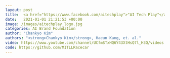 ```yaml
---
layout: post
title:  <a href="https://www.facebook.com/aitechplay">"AI Tech Play"</a>
date:   2021-01-01 21:21:53 +00:00
image: /images/aitechplay_logo.jpg
categories: AI Brand Foundation
author: "Chankyo Kim"
authors: "<strong>Chankyo Kim</strong>, Haeun Kang, et. al."
video: https://www.youtube.com/channel/UCfmSTxHQ6Y43XtHsQ7l_H3Q/videos
code: https://github.com/MITLLRacecar
---
```

